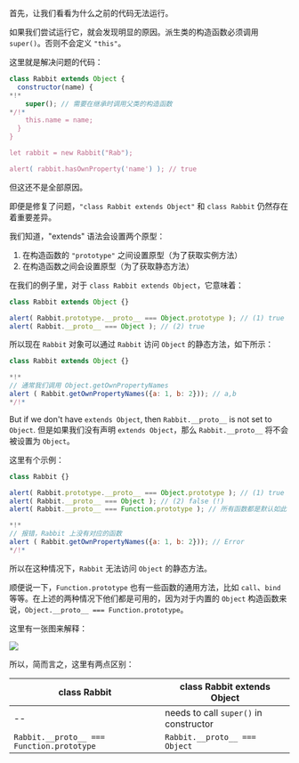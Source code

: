 首先，让我们看看为什么之前的代码无法运行。

如果我们尝试运行它，就会发现明显的原因。派生类的构造函数必须调用 `super()`。否则不会定义 `"this"`。

这里就是解决问题的代码：

```js run
class Rabbit extends Object {
  constructor(name) {
*!*
    super(); // 需要在继承时调用父类的构造函数
*/!*
    this.name = name;
  }
}

let rabbit = new Rabbit("Rab");

alert( rabbit.hasOwnProperty('name') ); // true
```


但这还不是全部原因。

即便是修复了问题，`"class Rabbit extends Object"` 和 `class Rabbit` 仍然存在着重要差异。

我们知道，"extends" 语法会设置两个原型：

1. 在构造函数的 `"prototype"` 之间设置原型（为了获取实例方法）
2. 在构造函数之间会设置原型（为了获取静态方法）

在我们的例子里，对于 `class Rabbit extends Object`，它意味着：

```js run
class Rabbit extends Object {}

alert( Rabbit.prototype.__proto__ === Object.prototype ); // (1) true
alert( Rabbit.__proto__ === Object ); // (2) true
```

所以现在 `Rabbit` 对象可以通过 `Rabbit` 访问 `Object` 的静态方法，如下所示：

```js run
class Rabbit extends Object {}

*!*
// 通常我们调用 Object.getOwnPropertyNames
alert ( Rabbit.getOwnPropertyNames({a: 1, b: 2})); // a,b
*/!*
```

But if we don't have `extends Object`, then `Rabbit.__proto__` is not set to `Object`.
但是如果我们没有声明 `extends Object`，那么 `Rabbit.__proto__` 将不会被设置为 `Object`。

这里有个示例：

```js run
class Rabbit {}

alert( Rabbit.prototype.__proto__ === Object.prototype ); // (1) true
alert( Rabbit.__proto__ === Object ); // (2) false (!)
alert( Rabbit.__proto__ === Function.prototype ); // 所有函数都是默认如此

*!*
// 报错，Rabbit 上没有对应的函数
alert ( Rabbit.getOwnPropertyNames({a: 1, b: 2})); // Error
*/!*
```

所以在这种情况下，`Rabbit` 无法访问 `Object` 的静态方法。

顺便说一下，`Function.prototype` 也有一些函数的通用方法，比如 `call`、`bind` 等等。在上述的两种情况下他们都是可用的，因为对于内置的 `Object` 构造函数来说，`Object.__proto__ === Function.prototype`。

这里有一张图来解释：

![](rabbit-extends-object.png)


所以，简而言之，这里有两点区别：

| class Rabbit | class Rabbit extends Object  |
|--------------|------------------------------|
| --             | needs to call `super()` in constructor |
| `Rabbit.__proto__ === Function.prototype` | `Rabbit.__proto__ === Object` |


